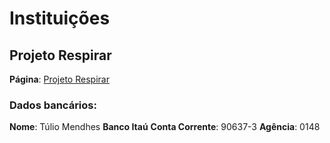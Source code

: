 # Instituições

## Projeto Respirar
**Página**: [Projeto Respirar](https://www.facebook.com/ProjetoRespirar/)
### Dados bancários:
**Nome**: Túlio Mendhes
**Banco Itaú**
**Conta Corrente**: 90637-3
**Agência**: 0148